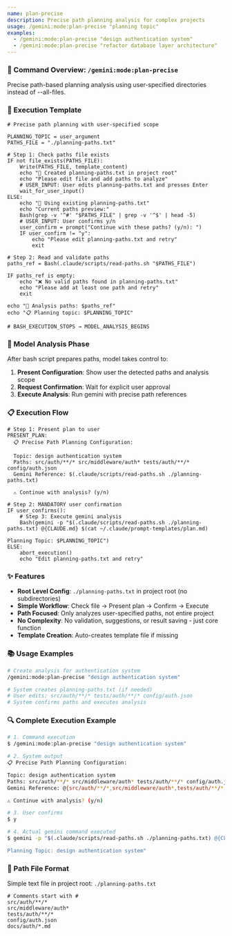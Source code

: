 ```yaml
---
name: plan-precise
description: Precise path planning analysis for complex projects
usage: /gemini:mode:plan-precise "planning topic"
examples:
  - /gemini:mode:plan-precise "design authentication system"
  - /gemini:mode:plan-precise "refactor database layer architecture"
---
```


### 🚀 Command Overview: `/gemini:mode:plan-precise`

Precise path-based planning analysis using user-specified directories instead of --all-files.

### 📝 Execution Template

```pseudo
# Precise path planning with user-specified scope

PLANNING_TOPIC = user_argument
PATHS_FILE = "./planning-paths.txt"

# Step 1: Check paths file exists
IF not file_exists(PATHS_FILE):
    Write(PATHS_FILE, template_content)
    echo "📝 Created planning-paths.txt in project root"
    echo "Please edit file and add paths to analyze"
    # USER_INPUT: User edits planning-paths.txt and presses Enter
    wait_for_user_input()
ELSE:
    echo "📁 Using existing planning-paths.txt"
    echo "Current paths preview:"
    Bash(grep -v '^#' "$PATHS_FILE" | grep -v '^$' | head -5)
    # USER_INPUT: User confirms y/n
    user_confirm = prompt("Continue with these paths? (y/n): ")
    IF user_confirm != "y":
        echo "Please edit planning-paths.txt and retry"
        exit

# Step 2: Read and validate paths
paths_ref = Bash(.claude/scripts/read-paths.sh "$PATHS_FILE")

IF paths_ref is empty:
    echo "❌ No valid paths found in planning-paths.txt"
    echo "Please add at least one path and retry"
    exit

echo "🎯 Analysis paths: $paths_ref"
echo "📋 Planning topic: $PLANNING_TOPIC"

# BASH_EXECUTION_STOPS → MODEL_ANALYSIS_BEGINS
```

### 🧠 Model Analysis Phase

After bash script prepares paths, model takes control to:

1. **Present Configuration**: Show user the detected paths and analysis scope
2. **Request Confirmation**: Wait for explicit user approval  
3. **Execute Analysis**: Run gemini with precise path references

### 📋 Execution Flow

```pseudo
# Step 1: Present plan to user
PRESENT_PLAN:
  📋 Precise Path Planning Configuration:
  
  Topic: design authentication system
  Paths: src/auth/**/* src/middleware/auth* tests/auth/**/* config/auth.json
  Gemini Reference: $(.claude/scripts/read-paths.sh ./planning-paths.txt)
  
  ⚠️ Continue with analysis? (y/n)

# Step 2: MANDATORY user confirmation  
IF user_confirms():
    # Step 3: Execute gemini analysis
    Bash(gemini -p "$(.claude/scripts/read-paths.sh ./planning-paths.txt) @{CLAUDE.md} $(cat ~/.claude/prompt-templates/plan.md)

Planning Topic: $PLANNING_TOPIC")
ELSE:
    abort_execution()
    echo "Edit planning-paths.txt and retry"
```

### ✨ Features

- **Root Level Config**: `./planning-paths.txt` in project root (no subdirectories)
- **Simple Workflow**: Check file → Present plan → Confirm → Execute  
- **Path Focused**: Only analyzes user-specified paths, not entire project
- **No Complexity**: No validation, suggestions, or result saving - just core function
- **Template Creation**: Auto-creates template file if missing

### 📚 Usage Examples

```bash
# Create analysis for authentication system
/gemini:mode:plan-precise "design authentication system"

# System creates planning-paths.txt (if needed)
# User edits: src/auth/**/* tests/auth/**/* config/auth.json  
# System confirms paths and executes analysis
```

### 🔍 Complete Execution Example

```bash
# 1. Command execution
$ /gemini:mode:plan-precise "design authentication system"

# 2. System output
📋 Precise Path Planning Configuration:

Topic: design authentication system
Paths: src/auth/**/* src/middleware/auth* tests/auth/**/* config/auth.json
Gemini Reference: @{src/auth/**/*,src/middleware/auth*,tests/auth/**/*,config/auth.json}

⚠️ Continue with analysis? (y/n)

# 3. User confirms
$ y

# 4. Actual gemini command executed
$ gemini -p "$(.claude/scripts/read-paths.sh ./planning-paths.txt) @{CLAUDE.md} $(cat ~/.claude/prompt-templates/plan.md)

Planning Topic: design authentication system"
```

### 🔧 Path File Format

Simple text file in project root: `./planning-paths.txt`

```
# Comments start with #
src/auth/**/*
src/middleware/auth*  
tests/auth/**/*
config/auth.json
docs/auth/*.md
```

